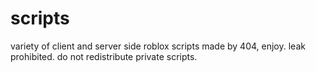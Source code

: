 # scripts
variety of client and server side roblox scripts
made by 404, enjoy.
leak prohibited.
do not redistribute private scripts.
